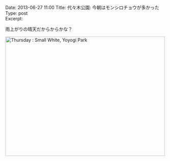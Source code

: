Date: 2013-06-27 11:00 
Title: 代々木公園: 今朝はモンシロチョウが多かった
Type: post  
Excerpt:   

雨上がりの晴天だからからかな？

<a href="http://www.flickr.com/photos/hdknr/9146175469/" title="Thursday : Small White, Yoyogi Park by hidelafoglia, on Flickr"><img src="https://farm8.staticflickr.com/7322/9146175469_3db3f75bc5.jpg" width="500" height="375" alt="Thursday : Small White, Yoyogi Park"></a>